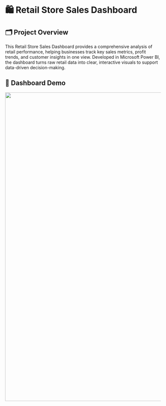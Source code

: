 # 🛍️ Retail Store Sales Dashboard

## 🗂️ Project Overview
This Retail Store Sales Dashboard provides a comprehensive analysis of retail performance, helping businesses track key sales metrics, profit trends, and customer insights in one view. Developed in Microsoft Power BI, the dashboard turns raw retail data into clear, interactive visuals to support data-driven decision-making.

## 🔗 Dashboard Demo
<div align="center">
<img src="https://github.com/Istiak-Chowdhury/Retail-Store-Sales-Dashboard/blob/265b39b9216fe407621553282aaa3e4892885130/Retail%20Dashboard.JPG)" width="1000" />
</div>
